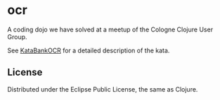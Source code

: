 # ocr

A coding dojo we have solved at a meetup of the Cologne Clojure User Group.

See [KataBankOCR](http://codingdojo.org/cgi-bin/wiki.pl?KataBankOCR)
for a detailed description of the kata.

## License

Distributed under the Eclipse Public License, the same as Clojure.
